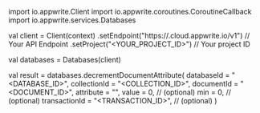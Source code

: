 import io.appwrite.Client
import io.appwrite.coroutines.CoroutineCallback
import io.appwrite.services.Databases

val client = Client(context)
    .setEndpoint("https://<REGION>.cloud.appwrite.io/v1") // Your API Endpoint
    .setProject("<YOUR_PROJECT_ID>") // Your project ID

val databases = Databases(client)

val result = databases.decrementDocumentAttribute(
    databaseId = "<DATABASE_ID>", 
    collectionId = "<COLLECTION_ID>", 
    documentId = "<DOCUMENT_ID>", 
    attribute = "", 
    value = 0, // (optional)
    min = 0, // (optional)
    transactionId = "<TRANSACTION_ID>", // (optional)
)
